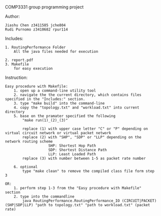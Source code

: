 COMP3331 group programming project

Author:

    Jiashu Chen z3411585 jche804
    Rudi Purnomo z3410682 rpur114

Includes:

    1. RoutingPerformance Folder
        All the java files needed for execution

    2. report.pdf
    3. Makefile
        for easy execution

Instruction:

    Easy procedure with Makefile:
        1. open up a command-line utility tool
        2. navigate the the current directory, which contains files specified in the "Includes:" section.
        3. type "make build" into the command-line
        4. copy the "topology.txt" and "workload.txt" into current directory
        5. base on the pramater specified the following
            "make run(1)_(2)_(3)"

            replace (1) with upper case letter "C" or "P" depending on virtual circuit network or virtual packet network
            replace (2) with "SHP", "SDP" or "LLP" depending on the network routing scheme
                        SHP: Shortest Hop Path
                        SDP: Shortest Distance Path
                        LLP: Least Loaded Path
            replace (3) with number between 1-5 as packet rate number

        6. optional
            type "make clean" to remove the compiled class file form step 3

    OR:
        1. perform step 1-3 from the "Easy procedure with Makefile" section
        2. type into the commandline
            java RoutingPerformance.RoutingPerformance_IO (CIRCUIT|PACKET) (SHP|SDP|LLP) "path to topology.txt" "path to workload.txt" (packet rate)